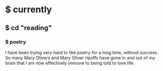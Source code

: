 # $ currently
## $ cd "reading"
### $ poetry
I have been trying very hard to like poetry for a long time, without success. So many Mary Olivers and Mary Oliver ripoffs have gone in and out of my brain that I am now effectively immune to being told to love life.